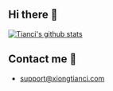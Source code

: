 ## Hi there 👋

[![Tianci's github stats](https://github-readme-stats.vercel.app/api?username=tiancixiong&hide=contribs,prs&theme=vue)](https://github.com/anuraghazra/github-readme-stats)

## Contact me 📱

- support@xiongtianci.com





<!--
**tiancixiong/tiancixiong** is a ✨ _special_ ✨ repository because its `README.md` (this file) appears on your GitHub profile.

Here are some ideas to get you started:

- 🔭 I’m currently working on ...
- 🌱 I’m currently learning ...
- 👯 I’m looking to collaborate on ...
- 🤔 I’m looking for help with ...
- 💬 Ask me about ...
- 📫 How to reach me: ...
- 😄 Pronouns: ...
- ⚡ Fun fact: ...
-->

